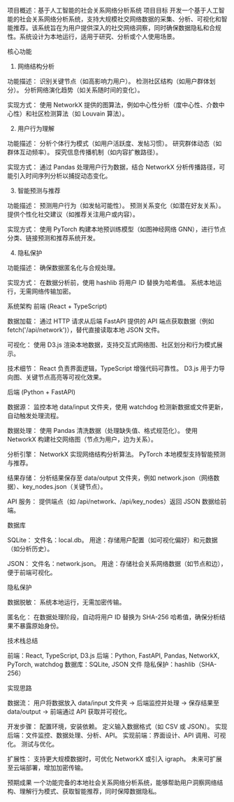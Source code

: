 项目概述：基于人工智能的社会关系网络分析系统
项目目标
开发一个基于人工智能的社会关系网络分析系统，支持大规模社交网络数据的采集、分析、可视化和智能推荐。该系统旨在为用户提供深入的社交网络洞察，同时确保数据隐私和合规性。系统设计为本地运行，适用于研究、分析或个人使用场景。

核心功能
1. 网络结构分析

功能描述：
识别关键节点（如高影响力用户）。
检测社区结构（如用户群体划分）。
分析网络演化趋势（如关系随时间的变化）。


实现方式：
使用 NetworkX 提供的图算法，例如中心性分析（度中心性、介数中心性）和社区检测算法（如 Louvain 算法）。



2. 用户行为理解

功能描述：
分析个体行为模式（如用户活跃度、发帖习惯）。
研究群体动态（如群体互动频率）。
探究信息传播机制（如内容扩散路径）。


实现方式：
通过 Pandas 处理用户行为数据，结合 NetworkX 分析传播路径，可能引入时间序列分析以捕捉动态变化。



3. 智能预测与推荐

功能描述：
预测用户行为（如发帖可能性）。
预测关系变化（如潜在好友关系）。
提供个性化社交建议（如推荐关注用户或内容）。


实现方式：
使用 PyTorch 构建本地预训练模型（如图神经网络 GNN），进行节点分类、链接预测和推荐系统开发。



4. 隐私保护

功能描述：
确保数据匿名化与合规处理。


实现方式：
在数据分析前，使用 hashlib 将用户 ID 替换为哈希值。
系统本地运行，无需网络传输加密。




系统架构
前端 (React + TypeScript)

数据加载：
通过 HTTP 请求从后端 FastAPI 提供的 API 端点获取数据（例如 fetch('/api/network')），替代直接读取本地 JSON 文件。


可视化：
使用 D3.js 渲染本地数据，支持交互式网络图、社区划分和行为模式展示。


技术细节：
React 负责界面逻辑，TypeScript 增强代码可靠性。
D3.js 用于力导向图、关键节点高亮等可视化效果。



后端 (Python + FastAPI)

数据源：
监控本地 data/input 文件夹，使用 watchdog 检测新数据或文件更新，自动触发处理流程。


数据处理：
使用 Pandas 清洗数据（处理缺失值、格式规范化）。
使用 NetworkX 构建社交网络图（节点为用户，边为关系）。


分析引擎：
NetworkX 实现网络结构分析算法。
PyTorch 本地模型支持智能预测与推荐。


结果存储：
分析结果保存至 data/output 文件夹，例如 network.json（网络数据）、key_nodes.json（关键节点）。


API 服务：
提供端点（如 /api/network、/api/key_nodes）返回 JSON 数据给前端。



数据库

SQLite：
文件名：local.db。
用途：存储用户配置（如可视化偏好）和元数据（如分析历史）。


JSON：
文件名：network.json。
用途：存储社会关系网络数据（如节点和边），便于前端可视化。



隐私保护

数据脱敏：
系统本地运行，无需加密传输。


匿名化：
在数据处理阶段，自动将用户 ID 替换为 SHA-256 哈希值，确保分析结果不暴露原始身份。




技术栈总结

前端：React, TypeScript, D3.js
后端：Python, FastAPI, Pandas, NetworkX, PyTorch, watchdog
数据库：SQLite, JSON 文件
隐私保护：hashlib（SHA-256）


实现思路

数据流：
用户将数据放入 data/input 文件夹 → 后端监控并处理 → 保存结果至 data/output → 前端通过 API 获取并可视化。


开发步骤：
配置环境，安装依赖。
定义输入数据格式（如 CSV 或 JSON）。
实现后端：文件监控、数据处理、分析、API。
实现前端：界面设计、API 调用、可视化。
测试与优化。


扩展性：
支持更大规模数据时，可优化 NetworkX 或引入 igraph。
未来可扩展至云端部署，增加加密传输。




预期成果
一个功能完备的本地社会关系网络分析系统，能够帮助用户洞察网络结构、理解行为模式、获取智能推荐，同时保障数据隐私。
